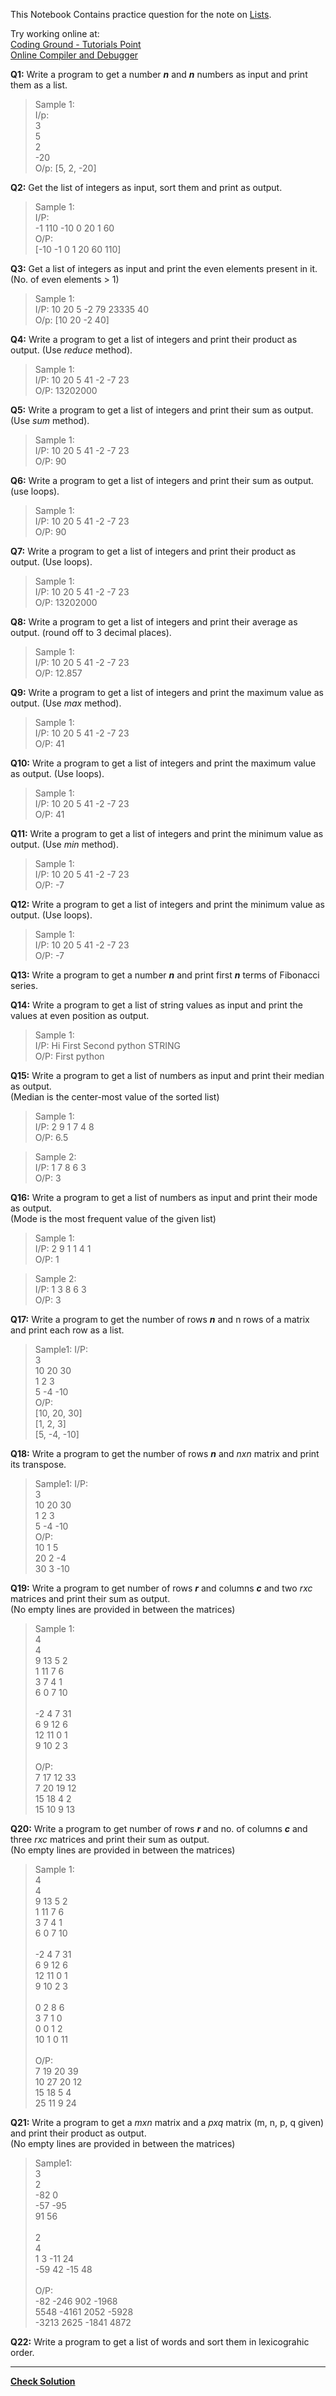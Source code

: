 This Notebook Contains practice question for the note on [Lists](DS_Lists.ipynb).

Try working online at:  
[Coding Ground - Tutorials Point](https://www.tutorialspoint.com/execute_python3_online.php)  
[Online Compiler and Debugger](https://www.onlinegdb.com/online_python_compiler)

**Q1:** Write a program to get a number ***n*** and ***n*** numbers as input and print them as a list.
>Sample 1:  
I/p:  
3<br>
5<br>
2<br>
-20  
O/p:
[5, 2, -20]

**Q2:** Get the list of integers as input, sort them and print as output.
>Sample 1:  
I/P:  
-1 110 -10 0 20 1 60  
O/P:  
[-10 -1 0 1 20 60 110]

**Q3:** Get a list of integers as input and print the even elements present in it. (No. of even elements > 1)
> Sample 1:  
I/P: 10 20 5 -2 79 23335 40  
O/p: [10 20 -2 40]

**Q4:** Write a program to get a list of integers and print their product as output. (Use *reduce* method).
> Sample 1:  
I/P: 10 20 5 41 -2 -7 23  
O/P: 13202000  

**Q5:** Write a program to get a list of integers and print their sum as output. (Use *sum* method).
> Sample 1:  
I/P: 10 20 5 41 -2 -7 23  
O/P: 90

**Q6:** Write a program to get a list of integers and print their sum as output. (use loops).
> Sample 1:  
I/P: 10 20 5 41 -2 -7 23  
O/P: 90  

**Q7:** Write a program to get a list of integers and print their product as output. (Use loops).
> Sample 1:  
I/P: 10 20 5 41 -2 -7 23  
O/P: 13202000  

**Q8:** Write a program to get a list of integers and print their average as output. (round off to 3 decimal places).
> Sample 1:  
I/P: 10 20 5 41 -2 -7 23  
O/P: 12.857  

**Q9:** Write a program to get a list of integers and print the maximum value as output. (Use *max* method).
> Sample 1:  
I/P: 10 20 5 41 -2 -7 23  
O/P: 41  

**Q10:** Write a program to get a list of integers and print the maximum value as output. (Use loops).
> Sample 1:  
I/P: 10 20 5 41 -2 -7 23  
O/P: 41  

**Q11:** Write a program to get a list of integers and print the minimum value as output. (Use *min* method).
> Sample 1:  
I/P: 10 20 5 41 -2 -7 23  
O/P: -7  

**Q12:** Write a program to get a list of integers and print the minimum value as output. (Use loops).
> Sample 1:  
I/P: 10 20 5 41 -2 -7 23  
O/P: -7  

**Q13:** Write a program to get a number ***n*** and print first ***n*** terms of Fibonacci series.

**Q14:** Write a program to get a list of string values as input and print the values at even position as output.
> Sample 1:  
I/P: Hi First Second python STRING  
O/P: First python  

**Q15:** Write a program to get a list of numbers as input and print their median as output.  
(Median is the center-most value of the sorted list)  
> Sample 1:  
I/P: 2 9 1 7 4 8  
O/P: 6.5  

>Sample 2:  
I/P: 1 7 8 6 3  
O/P: 3

**Q16:** Write a program to get a list of numbers as input and print their mode as output.  
(Mode is the most frequent value of the given list)  
> Sample 1:  
I/P: 2 9 1 1 4 1  
O/P: 1  

>Sample 2:  
I/P: 1 3 8 6 3  
O/P: 3

**Q17:** Write a program to get the number of rows ***n*** and n rows of a matrix and print each row as a list.  
> Sample1:
I/P:  
3<br>
10 20 30  
1 2 3  
5 -4 -10  
O/P:  
[10, 20, 30]  
[1, 2, 3]  
[5, -4, -10]  

**Q18:** Write a program to get the number of rows ***n*** and *nxn* matrix and print its transpose.  
> Sample1:
I/P:  
3<br>
10 20 30  
1 2 3  
5 -4 -10  
O/P:  
10 1 5  
20 2 -4  
30 3 -10  

**Q19:** Write a program to get number of rows ***r*** and columns ***c*** and two *rxc* matrices and print their sum as output.  
(No empty lines are provided in between the matrices)  
>Sample 1:  
4<br>
4<br>
9 13 5 2  
1 11 7 6  
3 7  4  1  
6 0  7 10   <br><br>
-2 4 7 31  
6 9 12 6  
12 11 0 1  
9 10 2 3  <br><br>
O/P:  
7 17 12 33  
7 20 19 12  
15 18 4 2  
15 10 9 13  

**Q20:** Write a program to get number of rows ***r*** and no. of columns ***c***  and three *rxc* matrices and print their sum as output.  
(No empty lines are provided in between the matrices)  
>Sample 1:  
4<br>
4<br>
9 13 5 2  
1 11 7 6  
3 7  4  1  
6 0  7 10   <br><br>
-2 4 7 31  
6 9 12 6  
12 11 0 1  
9 10 2 3  <br><br>
0 2 8 6  
3 7 1 0  
0 0 1 2  
10 1 0 11  <br><br>
O/P:  
7 19 20 39  
10 27 20 12   
15 18 5 4  
25 11 9 24  

**Q21:** Write a program to get a *mxn* matrix and a *pxq* matrix (m, n, p, q given) and print their product as output.  
(No empty lines are provided in between the matrices)
>Sample1:  
3<br>2<br>
-82 0  
-57 -95  
91 56  <br><br>
2<br>4<br>
1 3 -11 24  
-59 42 -15 48 <br><br>
O/P:  
-82 -246 902 -1968  
5548 -4161 2052 -5928  
-3213 2625 -1841 4872

**Q22:** Write a program to get a list of words and sort them in lexicograhic order.

*****
**[Check Solution](Solution5.ipynb)**